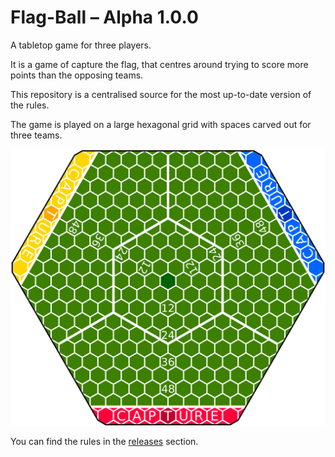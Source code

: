 # Flag-Ball &ndash; Alpha 1.0.0

A tabletop game for three players.

It is a game of capture the flag, that centres around trying to score more points than the opposing teams.

This repository is a centralised source for the most up-to-date version of the rules.

The game is played on a large hexagonal grid with spaces carved out for three teams.

![The board](graphics/board-2.png)

You can find the rules in the [releases](https://github.com/WauSoft/GalaxyLeague/releases) section.
